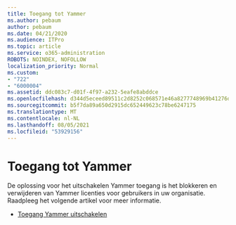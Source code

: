 ```yaml
---
title: Toegang tot Yammer
ms.author: pebaum
author: pebaum
ms.date: 04/21/2020
ms.audience: ITPro
ms.topic: article
ms.service: o365-administration
ROBOTS: NOINDEX, NOFOLLOW
localization_priority: Normal
ms.custom:
- "722"
- "6000004"
ms.assetid: ddc083c7-d01f-4f97-a232-5eafe8abddce
ms.openlocfilehash: d344d5eceed89511c2d8252c068571e46a8277748969b41276d8204e801b3986
ms.sourcegitcommit: b5f7da89a650d2915dc652449623c78be6247175
ms.translationtype: MT
ms.contentlocale: nl-NL
ms.lasthandoff: 08/05/2021
ms.locfileid: "53929156"
---
```

# <a name="disable-access-to-yammer"></a>Toegang tot Yammer

De oplossing voor het uitschakelen Yammer toegang is het blokkeren en verwijderen van Yammer licenties voor gebruikers in uw organisatie. Raadpleeg het volgende artikel voor meer informatie.
  
- [Toegang Yammer uitschakelen](https://docs.microsoft.com/yammer/manage-yammer-users/turn-off-user-access)
